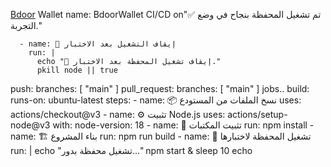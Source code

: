 [Bdoor](https://github.com/m4678932/BdoorWallet.git) Wallet
name: BdoorWallet CI/CD
on"✅ تم تشغيل المحفظة بنجاح في وضع التجربة."

      - name: 🧹 إيقاف التشغيل بعد الاختبار
        run: |
          echo "🛑 إيقاف تشغيل المحفظة بعد الاختبار."
          pkill node || true
  push:
    branches: [ "main" ]
  pull_request:    branches: [ "main" ]
jobs..
  build:
    runs-on: ubuntu-latest
    steps:
      - name: 📦 نسخ الملفات من المستودع
        uses: actions/checkout@v3
      - name: ⚙️ تثبيت Node.js
        uses: actions/setup-node@v3
        with:
          node-version: 18
      - name: 🧩 تثبيت المكتبات
       run: npm install
      - name: 🏗️ بناء المشروع
        run: npm run build
      - name: 🚀 تشغيل المحفظة لاختبارها
        run: |
          echo "تشغيل محفظة بدور..."
          npm start & sleep 10
          echo

